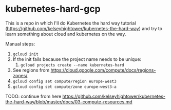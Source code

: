 # kubernetes-hard-gcp

This is a repo in which I'll do Kubernetes the hard way tutorial 
(https://github.com/kelseyhightower/kubernetes-the-hard-way) and try to learn something about 
cloud and kubernetes on the way. 

Manual steps:
1. `gcloud init`
1. If the init fails because the project name needs to be unique:
   1. `gcloud projects create --name kubernetes-hard`
1. See regions from https://cloud.google.com/compute/docs/regions-zones/
1. `gcloud config set compute/region europe-west3`
1. `gcloud config set compute/zone europe-west3-a`

TODO: continue from here https://github.com/kelseyhightower/kubernetes-the-hard-way/blob/master/docs/03-compute-resources.md